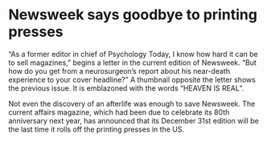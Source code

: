 # Newsweek says goodbye to printing presses

“As a former editor in chief of Psychology Today, I know how hard it
 can be to sell magazines,” begins a letter in the current edition of
 Newsweek.  “But how do you get from a neurosurgeon’s report about his
 near-death experience to your cover headline?” A thumbnail opposite
 the letter shows the previous issue. It is emblazoned with the words
 “HEAVEN IS REAL”.

Not even the discovery of an afterlife was enough to save Newsweek.
 The current affairs magazine, which had been due to celebrate its
 80th anniversary next year, has announced that its December 31st
 edition will be the last time it rolls off the printing presses in
 the US.












